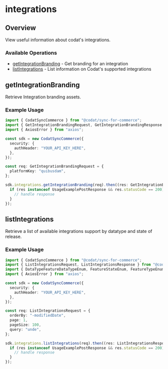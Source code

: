 # integrations

## Overview

View useful information about codat's integrations.

### Available Operations

* [getIntegrationBranding](#getintegrationbranding) - Get branding for an integration
* [listIntegrations](#listintegrations) - List information on Codat's supported integrations

## getIntegrationBranding

Retrieve Integration branding assets.

### Example Usage

```typescript
import { CodatSyncCommerce } from "@codat/sync-for-commerce";
import { GetIntegrationBrandingRequest, GetIntegrationBrandingResponse } from "@codat/sync-for-commerce/dist/sdk/models/operations";
import { AxiosError } from "axios";

const sdk = new CodatSyncCommerce({
  security: {
    authHeader: "YOUR_API_KEY_HERE",
  },
});

const req: GetIntegrationBrandingRequest = {
  platformKey: "quibusdam",
};

sdk.integrations.getIntegrationBranding(req).then((res: GetIntegrationBrandingResponse | AxiosError) => {
  if (res instanceof UsageExamplePostResponse && res.statusCode == 200) {
    // handle response
  }
});
```

## listIntegrations

Retrieve a list of available integrations support by datatype and state of release.

### Example Usage

```typescript
import { CodatSyncCommerce } from "@codat/sync-for-commerce";
import { ListIntegrationsRequest, ListIntegrationsResponse } from "@codat/sync-for-commerce/dist/sdk/models/operations";
import { DataTypeFeatureDataTypeEnum, FeatureStateEnum, FeatureTypeEnum, SourceTypeEnum } from "@codat/sync-for-commerce/dist/sdk/models/shared";
import { AxiosError } from "axios";

const sdk = new CodatSyncCommerce({
  security: {
    authHeader: "YOUR_API_KEY_HERE",
  },
});

const req: ListIntegrationsRequest = {
  orderBy: "-modifiedDate",
  page: 1,
  pageSize: 100,
  query: "unde",
};

sdk.integrations.listIntegrations(req).then((res: ListIntegrationsResponse | AxiosError) => {
  if (res instanceof UsageExamplePostResponse && res.statusCode == 200) {
    // handle response
  }
});
```
